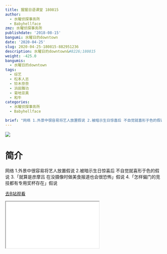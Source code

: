 ```yaml
---
title: 猩猩日语课堂 180815
author:
  - 水曜侦探事务所
  - Babyhellface
zmz: 水曜侦探事务所
publishdate: '2018-08-15'
bangumi: 水曜日的downtown
date: '2020-04-25'
slug: 2020-04-25-180815-882951236
description: 水曜日的downtown&#8226;180815
weight: -425.0
bangumis:
  - 水曜日的downtown
tags:
  - 综艺
  - 松本人志
  - 铃木奈奈
  - 浜田雅功
  - 菊地亚美
  - 和牛
categories:
  - 水曜侦探事务所
  - Babyhellface

brief: "网络 1.外景中很容易将艺人放置假说 2.被暗示生日惊喜后 不自觉就喜形于色的假说 3.「就算是彦摩吕 在没摄像时做美食报道也会很恐怖」假说 4.「怎样偏门的竞技都有专用奖杯存在」假说"
---
```

![](https://raw.githubusercontent.com/tcgriffith/owaraisite/master/static/tmpimg/b01e37cf480c6045dcc46900f87e199553930233.jpg.480.jpg)
# 简介  
网络
1.外景中很容易将艺人放置假说
2.被暗示生日惊喜后 不自觉就喜形于色的假说
3.「就算是彦摩吕 在没摄像时做美食报道也会很恐怖」假说
4.「怎样偏门的竞技都有专用奖杯存在」假说  

[去B站观看](https://www.bilibili.com/video/av882951236/)
<div class ="resp-container"><iframe class="testiframe" src="//player.bilibili.com/player.html?aid=882951236"", scrolling="no", allowfullscreen="true" > </iframe></div> 
